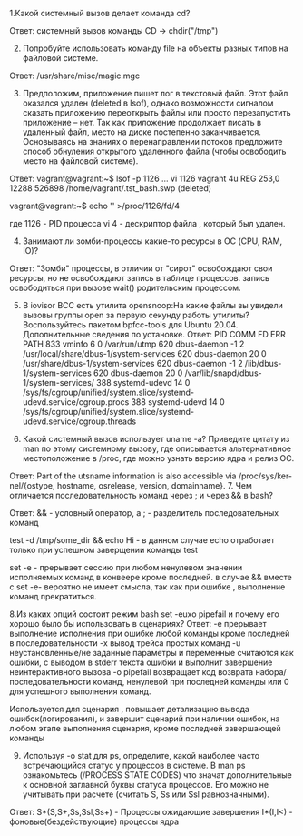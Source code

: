 1.Какой системный вызов делает команда cd?

Ответ:
системный вызов команды CD -> chdir("/tmp") 


2. Попробуйте использовать команду file на объекты разных типов на файловой системе.

Ответ: /usr/share/misc/magic.mgc

3. Предположим, приложение пишет лог в текстовый файл. Этот файл оказался удален (deleted в lsof), однако возможности сигналом сказать приложению переоткрыть файлы или просто перезапустить приложение – нет. Так как приложение продолжает писать в удаленный файл, место на диске постепенно заканчивается. Основываясь на знаниях о перенаправлении потоков предложите способ обнуления открытого удаленного файла (чтобы освободить место на файловой системе).

Ответ:
vagrant@vagrant:~$ lsof -p 1126
...
vi      1126 vagrant    4u   REG  253,0    12288  526898 /home/vagrant/.tst_bash.swp (deleted)

vagrant@vagrant:~$ echo '' >/proc/1126/fd/4


где 1126 - PID процесса vi
4 - дескриптор файла , который был удален. 

4. Занимают ли зомби-процессы какие-то ресурсы в ОС (CPU, RAM, IO)?

Ответ:
"Зомби" процессы, в отличии от "сирот" освобождают свои ресурсы, но не освобождают запись в таблице процессов. 
запись освободиться при вызове wait() родительским процессом. 
    
5. В iovisor BCC есть утилита opensnoop:На какие файлы вы увидели вызовы группы open за первую секунду работы утилиты? Воспользуйтесь пакетом bpfcc-tools для Ubuntu 20.04. Дополнительные сведения по установке.
Ответ:
PID    COMM               FD ERR PATH
833    vminfo              6   0 /var/run/utmp
620    dbus-daemon        -1   2 /usr/local/share/dbus-1/system-services
620    dbus-daemon        20   0 /usr/share/dbus-1/system-services
620    dbus-daemon        -1   2 /lib/dbus-1/system-services
620    dbus-daemon        20   0 /var/lib/snapd/dbus-1/system-services/
388    systemd-udevd      14   0 /sys/fs/cgroup/unified/system.slice/systemd-udevd.service/cgroup.procs
388    systemd-udevd      14   0 /sys/fs/cgroup/unified/system.slice/systemd-udevd.service/cgroup.threads


6. Какой системный вызов использует uname -a? Приведите цитату из man по этому системному вызову, где описывается альтернативное местоположение в /proc, где можно узнать версию ядра и релиз ОС.

Ответ:
Part of the utsname information is also accessible  via  /proc/sys/ker‐
       nel/{ostype, hostname, osrelease, version, domainname}.
7. Чем отличается последовательность команд через ; и через && в bash?

Ответ: 
&& -  условный оператор, 
а ;  - разделитель последовательных команд

test -d /tmp/some_dir && echo Hi - в данном случае echo  отработает только при успешном заверщении команды test

set -e - прерывает сессию при любом ненулевом значении исполняемых команд в конвеере кроме последней.
в случае &&  вместе с set -e- вероятно не имеет смысла, так как при ошибке , выполнение команд прекратиться. 


8.Из каких опций состоит режим bash set -euxo pipefail и почему его хорошо было бы использовать в сценариях?
Ответ:
-e прерывает выполнение исполнения при ошибке любой команды кроме последней в последовательности 
-x вывод трейса простых команд 
-u неустановленные/не заданные параметры и переменные считаются как ошибки, с выводом в stderr текста ошибки и выполнит завершение неинтерактивного вызова
-o pipefail возвращает код возврата набора/последовательности команд, ненулевой при последней команды или 0 для успешного выполнения команд.

Используется для сценария , повышает детализацию вывода ошибок(логирования), 
и завершит сценарий при наличии ошибок, на любом этапе выполнения сценария, кроме последней завершающей команды

9. Используя -o stat для ps, определите, какой наиболее часто встречающийся статус у процессов в системе. В man ps ознакомьтесь (/PROCESS STATE CODES) что значат дополнительные к основной заглавной буквы статуса процессов. Его можно не учитывать при расчете (считать S, Ss или Ssl равнозначными).

Ответ:
S*(S,S+,Ss,Ssl,Ss+) - Процессы ожидающие завершения 
I*(I,I<) - фоновые(бездействующие) процессы ядра
